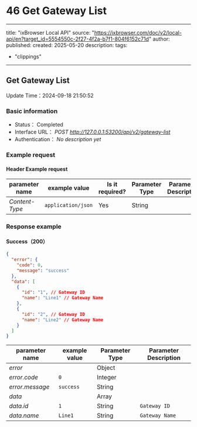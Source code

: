 # 46 Get Gateway List

---
title: "ixBrowser Local API"
source: "https://ixbrowser.com/doc/v2/local-api/en?target_id=5554550c-2f27-4f2a-b7f1-804f6152c71d"
author:
published:
created: 2025-05-20
description:
tags:
  - "clippings"
---

## Get Gateway List

Update Time：2024-09-18 21:50:52

### Basic information

- Status： Completed
- Interface URL： *POST* *http://127.0.0.1:53200/api/v2/gateway-list*
- Authentication： *No description yet*

### Example request

#### Header Example request

| parameter name | example value | Is it required? | Parameter Type | Parameter Description |
| --- | --- | --- | --- | --- |
| *Content-Type* | `application/json` | Yes | String |  |

### Response example

#### Success（200）

```json
{
  "error": {
    "code": 0,
    "message": "success"
  },
  "data": [
    {
      "id": "1", // Gateway ID
      "name": "Line1" // Gateway Name
    },
    {
      "id": "2", // Gateway ID
      "name": "Line2" // Gateway Name
    }
  ]
}
```

| parameter name | example value | Parameter Type | Parameter Description |
| --- | --- | --- | --- |
| *error* |  | Object |  |
| *error.code* | `0` | Integer |  |
| *error.message* | `success` | String |  |
| *data* |  | Array |  |
| *data.id* | `1` | String | `Gateway ID` |
| *data.name* | `Line1` | String | `Gateway Name` |